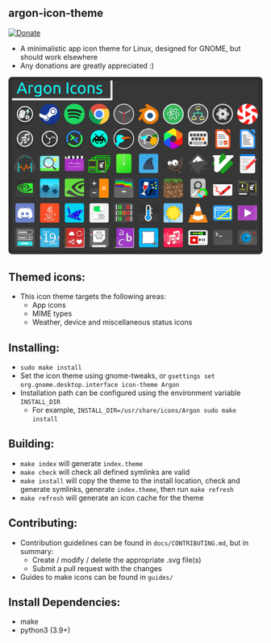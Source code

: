 ## argon-icon-theme
[![Donate](https://img.shields.io/badge/Donate-PayPal-green.svg)](https://paypal.me/stuartahayhurst)
  - A minimalistic app icon theme for Linux, designed for GNOME, but should work elsewhere
  - Any donations are greatly appreciated :)

<p align='center'>
  <img src='https://raw.githubusercontent.com/stuarthayhurst/argon-icon-theme/master/docs/Preview.png' alt="Icon Preview"/>
</p>

## Themed icons:
  - This icon theme targets the following areas:
    - App icons
    - MIME types
    - Weather, device and miscellaneous status icons

## Installing:
  - `sudo make install`
  - Set the icon theme using gnome-tweaks, or `gsettings set org.gnome.desktop.interface icon-theme Argon`
  - Installation path can be configured using the environment variable `INSTALL_DIR`
    - For example, `INSTALL_DIR=/usr/share/icons/Argon sudo make install`

## Building:
  - `make index` will generate `index.theme`
  - `make check` will check all defined symlinks are valid
  - `make install` will copy the theme to the install location, check and generate symlinks, generate `index.theme`, then run `make refresh`
  - `make refresh` will generate an icon cache for the theme

## Contributing:
  - Contribution guidelines can be found in `docs/CONTRIBUTING.md`, but in summary:
    - Create / modify / delete the appropriate .svg file(s)
    - Submit a pull request with the changes
  - Guides to make icons can be found in `guides/`

## Install Dependencies:
  - make
  - python3 (3.9+)
